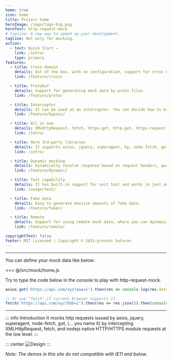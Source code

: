 ```yaml
---
home: true
icon: home
title: Project home
heroImage: /imgs/logo-big.png
heroText: http-request-mock
# tagline: A new way to speed up your development.
tagline: Not only for mocking.
action:
  - text: Quick Start →
    link: /intro/
    type: primary
features:
  - title: Cross domain
    details: Out of the box, with no configuration, support for cross domain.
    link: /feature/cross/

  - title: Protobuf
    details: Support for generating mock data by proto files.
    link: /feature/proto/

  - title: Interceptor
    details: It can be used as an interceptor. You can decide how to handle requests.
    link: /feature/bypass/

  - title: All in one
    details: XMLHttpRequest, fetch, https.get, http.get, https.request, http.request.
    link: /intro/

  - title: More 3rd-party libraries
    details: It supports axios, jquery, superagent, ky, node-fetch, got, you name it.
    link: /intro/

  - title: Dynamic mocking
    details: Dynamically resolve response based on request headers, query and payloads.
    link: /feature/dynamic/

  - title: Test capability
    details: It has built-in support for unit test and works in jest and mocha environments.
    link: /usage/test/

  - title: Fake data
    details: Easy to generate massive amounts of fake data.
    link: /feature/faker/

  - title: Remote
    details: Support for using remote mock data, where you can dynamically modify the data returned from the remote.
    link: /feature/remote/

copyrightText: false
footer: MIT Licensed | Copyright © 2021-present huturen
---
```


---

You can define your mock data like below:

<<< @/src/mock/home.js

<home-index />

Try to type the code below in the console to play with http-request-mock.
```javascript
axios.get('https://api.com/xyz?aaa=1').then(res => console.log(res.data));

// Or use "fetch" if current browser supports it.
fetch('https://api.com/xyz?bbb=1').then(res => res.json()).then(console.log);
```
---


::: info Introduction
It mocks http requests issued by axios, jquery, superagent, node-fetch, got, (… you name it) by intercepting XMLHttpRequest, fetch, and nodejs native HTTP/HTTPS module requests at the low level.
:::

::: center
![Design](/http-request-mock-docs/imgs/layers-design.png)
:::


*Note: The demos in this site do not compatible with IE11 and below.*

